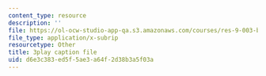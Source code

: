 ```yaml
---
content_type: resource
description: ''
file: https://ol-ocw-studio-app-qa.s3.amazonaws.com/courses/res-9-003-brains-minds-and-machines-summer-course-summer-2015/d6e3c383ed5f5ae3a64f2d38b3a5f03a_HA4undazeF0.vtt
file_type: application/x-subrip
resourcetype: Other
title: 3play caption file
uid: d6e3c383-ed5f-5ae3-a64f-2d38b3a5f03a
---
```

